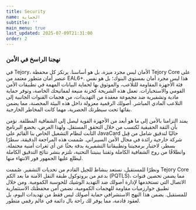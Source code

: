 ```yaml
---
title: Security
name: الحماية
subtitle: ''
main_menu: true
last_updated: 2025-07-09T21:31:00
order: 2
---
```

### **نهجنا الراسخ في الأمن**

في Tejory، الأمان ليس مجرد ميزة، بل هو أساسنا. يرتكز كل محفظة Tejory Core على عنصر أمان متطور معتمد من EAL6+. هذا ليس مجرد أمان بمستوى البنوك؛ بل هو نفس فئة الأجهزة المقاومة للتلاعب، والموثوق بها لحماية البيانات المهمة في تطبيقات الأمن القومي والاستخبارات. تعمل هذه الشريحة كخزنة منيعة لمفاتيحك الخاصة، وتوفر حماية مادية وتشفيرية ضد مجموعة معقدة من التهديدات، من هجمات القنوات الجانبية إلى التلاعب المادي المباشر. أصولك الرقمية معزولة داخل هذه البيئة المحصنة، مما يضمن بقائها تحت سيطرتك الحصرية، مهما كانت المخاطر الخارجية.

يمتد التزامنا بالأمن إلى ما هو أبعد من الأجهزة القوية ليصل إلى الشفافية المطلقة. نؤمن بأن الثقة الحقيقية تُكتسب من خلال التحقق المستقل. ولهذا الغرض، يخضع البرنامج الثابت لنظام التشغيل الخاص بنا القائم على JavaCard حاليًا لتدقيق شامل من قِبل شركة خارجية رائدة في مجال الأمن السيبراني. صُممت هذه المراجعة الدقيقة، سطرًا بسطر، لاختبار برمجيتنا وتطبيقاتنا التشفيرية بدقة بحثًا عن أي ثغرات أمنية محتملة. وانطلاقًا من روح الشفافية الكاملة وثقتنا ببنيتنا التحتية، نلتزم بنشر نتائج التدقيق الكاملة ليطلع عليها الجمهور فور الانتهاء منها.

ونظرًا للمستقبل، نستعد بنشاط للجيل القادم من تحديات التشفير. صُممت Tejory Core بدعم من بروتوكول طبقة النقل الآمنة ما بعد الكم (PQTLS)، مما يضمن تحصين قنوات الاتصال التي تستخدمها لإدارة أصولك ضد التهديد الوشيك للحوسبة الكمومية. ومن خلال تطبيق خوارزميات مقاومة للهجمات الكمومية، نضمن أمن محفظتك الاستثمارية للمستقبل. يضمن هذا النهج الاستشرافي حماية أصولك ليس فقط من تهديدات اليوم، بل لعقود قادمة، مما يوفر لك راحة بال دائمة في عالم رقمي متطور.
